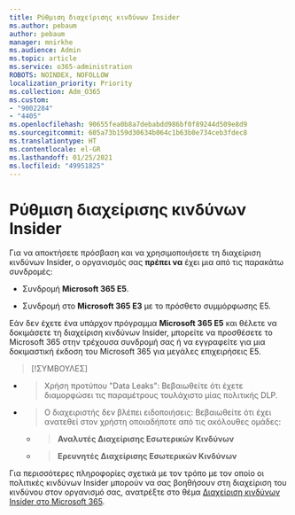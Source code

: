 ```yaml
---
title: Ρύθμιση διαχείρισης κινδύνων Insider
ms.author: pebaum
author: pebaum
manager: mnirkhe
ms.audience: Admin
ms.topic: article
ms.service: o365-administration
ROBOTS: NOINDEX, NOFOLLOW
localization_priority: Priority
ms.collection: Adm_O365
ms.custom:
- "9002284"
- "4405"
ms.openlocfilehash: 90655fea0b8a7debabdd986bf0f89244d509e8d9
ms.sourcegitcommit: 605a73b159d30634b064c1b63b0e734ceb3fdec8
ms.translationtype: HT
ms.contentlocale: el-GR
ms.lasthandoff: 01/25/2021
ms.locfileid: "49951825"
---
```

# <a name="set-up-insider-risk-management"></a>Ρύθμιση διαχείρισης κινδύνων Insider

Για να αποκτήσετε πρόσβαση και να χρησιμοποιήσετε τη διαχείριση κινδύνων Insider, ο οργανισμός σας **πρέπει να** έχει μια από τις παρακάτω συνδρομές:

- Συνδρομή **Microsoft 365 E5**.

- Συνδρομή στο **Microsoft 365 E3** με το πρόσθετο συμμόρφωσης E5.

Εάν δεν έχετε ένα υπάρχον πρόγραμμα **Microsoft 365 E5** και θέλετε να δοκιμάσετε τη διαχείριση κινδύνων Insider, μπορείτε να προσθέσετε το Microsoft 365 στην τρέχουσα συνδρομή σας ή να εγγραφείτε για μια δοκιμαστική έκδοση του Microsoft 365 για μεγάλες επιχειρήσεις E5.

> [!ΣΥΜΒΟΥΛΕΣ]
- > Χρήση προτύπου "Data Leaks": Βεβαιωθείτε ότι έχετε διαμορφώσει τις παραμέτρους τουλάχιστο μίας πολιτικής DLP.
- > Ο διαχειριστής δεν βλέπει ειδοποιήσεις: Βεβαιωθείτε ότι έχει ανατεθεί στον χρήστη οποιαδήποτε από τις ακόλουθες ομάδες:
    - >**Αναλυτές Διαχείρισης Εσωτερικών Κινδύνων**
    - >**Ερευνητές Διαχείρισης Εσωτερικών Κινδύνων**

Για περισσότερες πληροφορίες σχετικά με τον τρόπο με τον οποίο οι πολιτικές κινδύνων Insider μπορούν να σας βοηθήσουν στη διαχείριση του κινδύνου στον οργανισμό σας, ανατρέξτε στο θέμα [Διαχείριση κινδύνων Insider στο Microsoft 365](https://go.microsoft.com/fwlink/?linkid=2123907).
